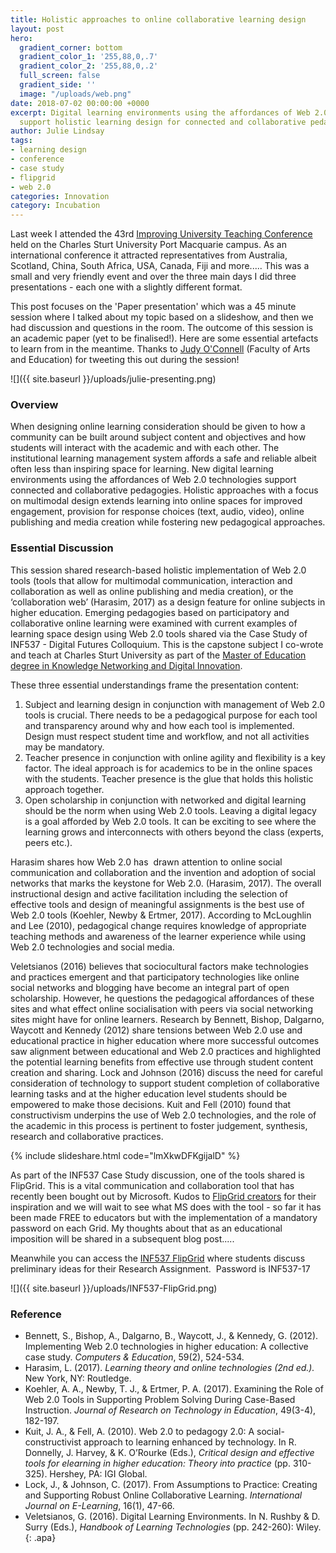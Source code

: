 ```yaml
---
title: Holistic approaches to online collaborative learning design
layout: post
hero:
  gradient_corner: bottom
  gradient_color_1: '255,88,0,.7'
  gradient_color_2: '255,88,0,.2'
  full_screen: false
  gradient_side: ''
  image: "/uploads/web.png"
date: 2018-07-02 00:00:00 +0000
excerpt: Digital learning environments using the affordances of Web 2.0 technologies
  support holistic learning design for connected and collaborative pedagogies.
author: Julie Lindsay
tags:
- learning design
- conference
- case study
- flipgrid
- web 2.0
categories: Innovation
category: Incubation
---
```

Last week I attended the 43rd [Improving University Teaching Conference](http://www.iutconference.com/) held on the Charles Sturt University Port Macquarie campus. As an international conference it attracted representatives from Australia, Scotland, China, South Africa, USA, Canada, Fiji and more..... This was a small and very friendly event and over the three main days I did three presentations - each one with a slightly different format.

This post focuses on the 'Paper presentation' which was a 45 minute session where I talked about my topic based on a slideshow, and then we had discussion and questions in the room. The outcome of this session is an academic paper (yet to be finalised!). Here are some essential artefacts to learn from in the meantime. Thanks to [Judy O'Connell](https://twitter.com/heyjudeonline) (Faculty of Arts and Education) for tweeting this out during the session!

![]({{ site.baseurl }}/uploads/julie-presenting.png)

### Overview

When designing online learning consideration should be given to how a community can be built around subject content and objectives and how students will interact with the academic and with each other. The institutional learning management system affords a safe and reliable albeit often less than inspiring space for learning. New digital learning environments using the affordances of Web 2.0 technologies support connected and collaborative pedagogies. Holistic approaches with a focus on multimodal design extends learning into online spaces for improved engagement, provision for response choices (text, audio, video), online publishing and media creation while fostering new pedagogical approaches.

### Essential Discussion

This session shared research-based holistic implementation of Web 2.0 tools (tools that allow for multimodal communication, interaction and collaboration as well as online publishing and media creation), or the ‘collaboration web’ (Harasim, 2017) as a design feature for online subjects in higher education. Emerging pedagogies based on participatory and collaborative online learning were examined with current examples of learning space design using Web 2.0 tools shared via the Case Study of INF537 - Digital Futures Colloquium. This is the capstone subject I co-wrote and teach at Charles Sturt University as part of the [Master of Education degree in Knowledge Networking and Digital Innovation](http://futurestudents.csu.edu.au/courses/teaching-education/master-education-knowledge-networks-digital-innovation).

These three essential understandings frame the presentation content:

1. Subject and learning design in conjunction with management of Web 2.0 tools is crucial. There needs to be a pedagogical purpose for each tool and transparency around why and how each tool is implemented. Design must respect student time and workflow, and not all activities may be mandatory.
2. Teacher presence in conjunction with online agility and flexibility is a key factor. The ideal approach is for academics to be in the online spaces with the students. Teacher presence is the glue that holds this holistic approach together.
3. Open scholarship in conjunction with networked and digital learning should be the norm when using Web 2.0 tools. Leaving a digital legacy is a goal afforded by Web 2.0 tools. It can be exciting to see where the learning grows and interconnects with others beyond the class (experts, peers etc.).

Harasim shares how Web 2.0 has  drawn attention to online social communication and collaboration and the invention and adoption of social networks that marks the keystone for Web 2.0. (Harasim, 2017). The overall instructional design and active facilitation including the selection of effective tools and design of meaningful assignments is the best use of Web 2.0 tools (Koehler, Newby & Ertmer, 2017). According to McLoughlin and Lee (2010), pedagogical change requires knowledge of appropriate teaching methods and awareness of the learner experience while using Web 2.0 technologies and social media.

Veletsianos (2016) believes that sociocultural factors make technologies and practices emergent and that participatory technologies like online social networks and blogging have become an integral part of open scholarship. However, he questions the pedagogical affordances of these sites and what effect online socialisation with peers via social networking sites might have for online learners. Research by Bennett, Bishop, Dalgarno, Waycott and Kennedy (2012) share tensions between Web 2.0 use and educational practice in higher education where more successful outcomes saw alignment between educational and Web 2.0 practices and highlighted the potential learning benefits from effective use through student content creation and sharing. Lock and Johnson (2016) discuss the need for careful consideration of technology to support student completion of collaborative learning tasks and at the higher education level students should be empowered to make those decisions. Kuit and Fell (2010) found that constructivism underpins the use of Web 2.0 technologies, and the role of the academic in this process is pertinent to foster judgement, synthesis, research and collaborative practices.

{% include slideshare.html code="lmXkwDFKgijalD" %}

As part of the INF537 Case Study discussion, one of the tools shared is FlipGrid. This is a vital communication and collaboration tool that has recently been bought out by Microsoft. Kudos to [FlipGrid creators](https://flipgrid.com/) for their inspiration and we will wait to see what MS does with the tool - so far it has been made FREE to educators but with the implementation of a mandatory password on each Grid. My thoughts about that as an educational imposition will be shared in a subsequent blog post.....

Meanwhile you can access the [INF537 FlipGrid](https://flipgrid.com/055e20) where students discuss preliminary ideas for their Research Assignment.  Password is INF537-17

![]({{ site.baseurl }}/uploads/INF537-FlipGrid.png)

### Reference

* Bennett, S., Bishop, A., Dalgarno, B., Waycott, J., & Kennedy, G. (2012). Implementing Web 2.0 technologies in higher education: A collective case study. _Computers & Education_, 59(2), 524-534.
* Harasim, L. (2017). _Learning theory and online technologies (2nd ed.)._ New York, NY: Routledge.
* Koehler, A. A., Newby, T. J., & Ertmer, P. A. (2017). Examining the Role of Web 2.0 Tools in Supporting Problem Solving During Case-Based Instruction. _Journal of Research on Technology in Education_, 49(3-4), 182-197.
* Kuit, J. A., & Fell, A. (2010). Web 2.0 to pedagogy 2.0: A social-constructivist approach to learning enhanced by technology. In R. Donnelly, J. Harvey, & K. O’Rourke (Eds.), _Critical design and effective tools for elearning in higher education: Theory into practice_ (pp. 310-325). Hershey, PA: IGI Global.
* Lock, J., & Johnson, C. (2017). From Assumptions to Practice: Creating and Supporting Robust Online Collaborative Learning. _International Journal on E-Learning_, 16(1), 47-66.
* Veletsianos, G. (2016). Digital Learning Environments. In N. Rushby & D. Surry (Eds.), _Handbook of Learning Technologies_ (pp. 242-260): Wiley.
  {: .apa}